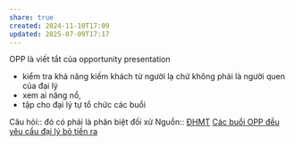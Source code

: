 ```yaml
---
share: true
created: 2024-11-10T17:09
updated: 2025-07-09T17:17
---
```

OPP là viết tắt của opportunity presentation 

- kiểm tra khả năng kiếm khách từ người lạ chứ không phải là người quen của đại lý 
- xem ai năng nổ, 
- tập cho đại lý tự tổ chức các buổi

Câu hỏi:: đó có phải là phân biệt đối xử
Nguồn:: [ĐHMT](../../../%CE%9E%20Ngu%E1%BB%93n/%C4%90HMT.md)
[Các buổi OPP đều yêu cầu đại lý bỏ tiền ra](./C%C3%A1c%20bu%E1%BB%95i%20OPP%20%C4%91%E1%BB%81u%20y%C3%AAu%20c%E1%BA%A7u%20%C4%91%E1%BA%A1i%20l%C3%BD%20b%E1%BB%8F%20ti%E1%BB%81n%20ra.md)

